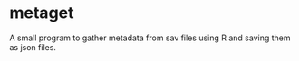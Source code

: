 # metaget

A small program to gather metadata from sav files using R and saving them as json files.

